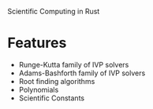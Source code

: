 Scientific Computing in Rust

# Features
* Runge-Kutta family of IVP solvers
* Adams-Bashforth family of IVP solvers
* Root finding algorithms
* Polynomials
* Scientific Constants
